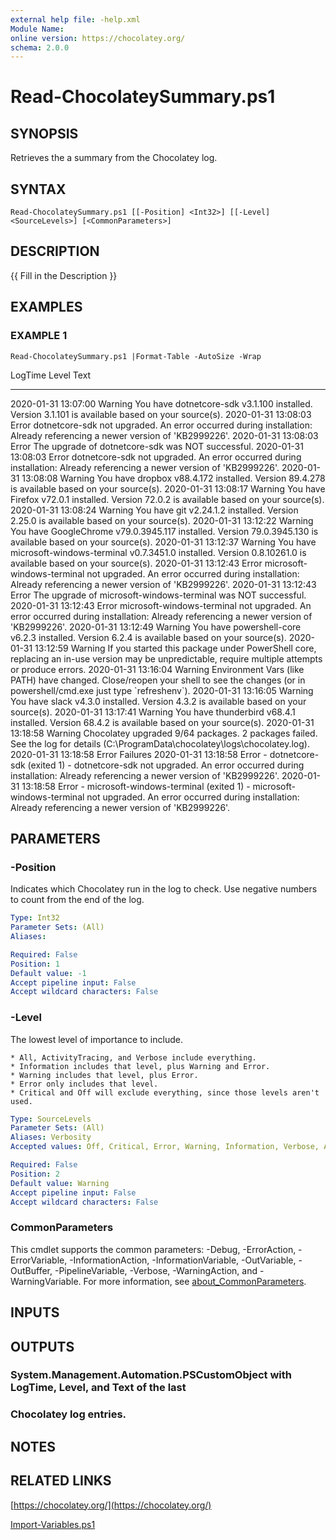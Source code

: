 ```yaml
---
external help file: -help.xml
Module Name:
online version: https://chocolatey.org/
schema: 2.0.0
---
```


# Read-ChocolateySummary.ps1

## SYNOPSIS
Retrieves the a summary from the Chocolatey log.

## SYNTAX

```
Read-ChocolateySummary.ps1 [[-Position] <Int32>] [[-Level] <SourceLevels>] [<CommonParameters>]
```

## DESCRIPTION
{{ Fill in the Description }}

## EXAMPLES

### EXAMPLE 1
```
Read-ChocolateySummary.ps1 |Format-Table -AutoSize -Wrap
```

LogTime               Level Text
   -------               ----- ----
   2020-01-31 13:07:00 Warning You have dotnetcore-sdk v3.1.100 installed.
Version 3.1.101 is available based on your source(s).
   2020-01-31 13:08:03   Error dotnetcore-sdk not upgraded.
An error occurred during installation:
                                Already referencing a newer version of 'KB2999226'.
   2020-01-31 13:08:03   Error The upgrade of dotnetcore-sdk was NOT successful.
   2020-01-31 13:08:03   Error dotnetcore-sdk not upgraded.
An error occurred during installation:
                                Already referencing a newer version of 'KB2999226'.
   2020-01-31 13:08:08 Warning You have dropbox v88.4.172 installed.
Version 89.4.278 is available based on your source(s).
   2020-01-31 13:08:17 Warning You have Firefox v72.0.1 installed.
Version 72.0.2 is available based on your source(s).
   2020-01-31 13:08:24 Warning You have git v2.24.1.2 installed.
Version 2.25.0 is available based on your source(s).
   2020-01-31 13:12:22 Warning You have GoogleChrome v79.0.3945.117 installed.
Version 79.0.3945.130 is available based on your source(s).
   2020-01-31 13:12:37 Warning You have microsoft-windows-terminal v0.7.3451.0 installed.
Version 0.8.10261.0 is available based on your source(s).
   2020-01-31 13:12:43   Error microsoft-windows-terminal not upgraded.
An error occurred during installation:
                                Already referencing a newer version of 'KB2999226'.
   2020-01-31 13:12:43   Error The upgrade of microsoft-windows-terminal was NOT successful.
   2020-01-31 13:12:43   Error microsoft-windows-terminal not upgraded.
An error occurred during installation:
                                Already referencing a newer version of 'KB2999226'.
   2020-01-31 13:12:49 Warning You have powershell-core v6.2.3 installed.
Version 6.2.4 is available based on your source(s).
   2020-01-31 13:12:59 Warning If you started this package under PowerShell core, replacing an in-use version may be unpredictable, require multiple attempts or
                               produce errors.
   2020-01-31 13:16:04 Warning Environment Vars (like PATH) have changed.
Close/reopen your shell to
                                see the changes (or in powershell/cmd.exe just type \`refreshenv\`).
   2020-01-31 13:16:05 Warning You have slack v4.3.0 installed.
Version 4.3.2 is available based on your source(s).
   2020-01-31 13:17:41 Warning You have thunderbird v68.4.1 installed.
Version 68.4.2 is available based on your source(s).
   2020-01-31 13:18:58 Warning Chocolatey upgraded 9/64 packages.
2 packages failed.
                                See the log for details (C:\ProgramData\chocolatey\logs\chocolatey.log).
   2020-01-31 13:18:58   Error Failures
   2020-01-31 13:18:58   Error - dotnetcore-sdk (exited 1) - dotnetcore-sdk not upgraded.
An error occurred during installation:
                                Already referencing a newer version of 'KB2999226'.
   2020-01-31 13:18:58   Error - microsoft-windows-terminal (exited 1) - microsoft-windows-terminal not upgraded.
An error occurred during installation:
                                Already referencing a newer version of 'KB2999226'.

## PARAMETERS

### -Position
Indicates which Chocolatey run in the log to check.
Use negative numbers to count from the end of the log.

```yaml
Type: Int32
Parameter Sets: (All)
Aliases:

Required: False
Position: 1
Default value: -1
Accept pipeline input: False
Accept wildcard characters: False
```

### -Level
The lowest level of importance to include.

	* All, ActivityTracing, and Verbose include everything.
	* Information includes that level, plus Warning and Error.
	* Warning includes that level, plus Error.
	* Error only includes that level.
	* Critical and Off will exclude everything, since those levels aren't used.

```yaml
Type: SourceLevels
Parameter Sets: (All)
Aliases: Verbosity
Accepted values: Off, Critical, Error, Warning, Information, Verbose, ActivityTracing, All

Required: False
Position: 2
Default value: Warning
Accept pipeline input: False
Accept wildcard characters: False
```

### CommonParameters
This cmdlet supports the common parameters: -Debug, -ErrorAction, -ErrorVariable, -InformationAction, -InformationVariable, -OutVariable, -OutBuffer, -PipelineVariable, -Verbose, -WarningAction, and -WarningVariable. For more information, see [about_CommonParameters](http://go.microsoft.com/fwlink/?LinkID=113216).

## INPUTS

## OUTPUTS

### System.Management.Automation.PSCustomObject with LogTime, Level, and Text of the last
### Chocolatey log entries.
## NOTES

## RELATED LINKS

[https://chocolatey.org/](https://chocolatey.org/)

[Import-Variables.ps1]()

